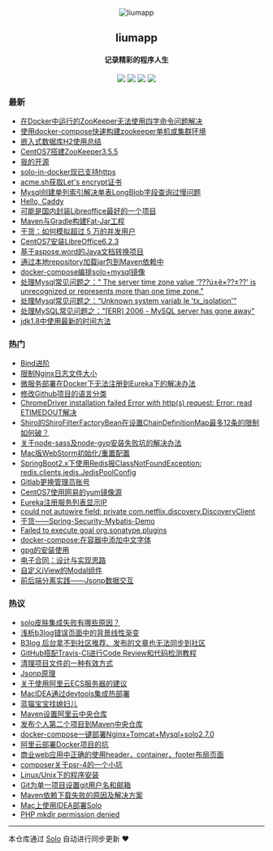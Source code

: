 <p align="center"><img alt="liumapp" src="https://avatars3.githubusercontent.com/u/21333655?v=4"></p><h2 align="center">
liumapp
</h2>

<h4 align="center">记录精彩的程序人生</h4>
<p align="center"><a title="liumapp" target="_blank" href="https://github.com/liumapp/solo-blog"><img src="https://img.shields.io/github/last-commit/liumapp/solo-blog.svg?style=flat-square&color=FF9900"></a>
<a title="GitHub repo size in bytes" target="_blank" href="https://github.com/liumapp/solo-blog"><img src="https://img.shields.io/github/repo-size/liumapp/solo-blog.svg?style=flat-square"></a>
<a title="Solo Version" target="_blank" href="https://github.com/b3log/solo/releases"><img src="https://img.shields.io/badge/solo-3.6.1-f1e05a.svg?style=flat-square&color=blueviolet"></a>
<a title="Hits" target="_blank" href="https://github.com/b3log/hits"><img src="https://hits.b3log.org/liumapp/solo-blog.svg"></a></p>

### 最新

* [在Docker中运行的ZooKeeper无法使用四字命令问题解决](https://www.liumapp.com/articles/2019/07/08/1562568246195.html)
* [使用docker-compose快速构建zookeeper单机或集群环境](https://www.liumapp.com/articles/2019/06/25/1561428785608.html)
* [嵌入式数据库H2使用总结](https://www.liumapp.com/articles/2019/06/19/1560927351722.html)
* [CentOS7搭建ZooKeeper3.5.5](https://www.liumapp.com/articles/2019/06/10/1560135259222.html)
* [我的开源](https://www.liumapp.com/my-github-repos)
* [solo-in-docker现已支持https](https://www.liumapp.com/articles/2019/05/23/1558578407774.html)
* [acme.sh获取Let's encrypt证书](https://www.liumapp.com/articles/2019/05/23/1558574698880.html)
* [Mysql创建单列索引解决单表LongBlob字段查询过慢问题](https://www.liumapp.com/articles/2019/05/21/1558429665771.html)
* [Hello, Caddy](https://www.liumapp.com/articles/2019/05/21/1558408869892.html)
* [可能是国内封装Libreoffice最好的一个项目](https://www.liumapp.com/articles/2019/05/17/1558083959455.html)
* [Maven与Gradle构建Fat-Jar工程](https://www.liumapp.com/articles/2019/05/13/1557747040354.html)
* [干货：如何模拟超过 5 万的并发用户](https://www.liumapp.com/articles/2019/04/28/1556414111333.html)
* [CentOS7安装LibreOffice6.2.3](https://www.liumapp.com/articles/2019/04/25/1556178926172.html)
* [基于aspose.word的Java文档转换项目](https://www.liumapp.com/articles/2019/04/15/1555310407274.html)
* [通过本地repository加载jar包到Maven依赖中](https://www.liumapp.com/articles/2019/04/12/1555053553824.html)
* [docker-compose编排solo+mysql镜像](https://www.liumapp.com/articles/2019/04/04/1554361784974.html)
* [处理Mysql常见问题之：" The server time zone value '???ú±ê×??±??' is unrecognized or represents more than one time zone."](https://www.liumapp.com/articles/2019/03/20/1553062540312.html)
* [处理Mysql常见问题之：“Unknown system variab le 'tx_isolation'”](https://www.liumapp.com/articles/2019/03/20/1553062186647.html)
* [处理MySQL常见问题之："[ERR] 2006 - MySQL server has gone away"](https://www.liumapp.com/articles/2019/03/20/1553044657099.html)
* [jdk1.8中使用最新的时间方法](https://www.liumapp.com/articles/2019/03/17/1552826323755.html)

### 热门

* [Bind进阶](https://www.liumapp.com/articles/2017/06/21/1498030426224.html)
* [限制Nginx日志文件大小](https://www.liumapp.com/articles/2017/06/01/1496286037699.html)
* [微服务部署在Docker下无法注册到Eureka下的解决办法](https://www.liumapp.com/articles/2018/03/08/1520472997932.html)
* [修改Github项目的语言分类](https://www.liumapp.com/articles/2017/08/09/1502242821686.html)
* [ChromeDriver installation failed Error with http(s) request: Error: read ETIMEDOUT解决](https://www.liumapp.com/articles/2017/10/27/1509069874940.html)
* [Shiro的ShiroFilterFactoryBean在设置ChainDefinitionMap最多12条的限制如何破？](https://www.liumapp.com/articles/2017/09/15/1505441552045.html)
* [关于node-sass及node-gyp安装失败坑的解决办法](https://www.liumapp.com/articles/2018/01/03/1514943853653.html)
* [Mac版WebStorm初始化/重置配置](https://www.liumapp.com/articles/2017/11/01/1509508105179.html)
* [SpringBoot2.x下使用Redis报ClassNotFoundException: redis.clients.jedis.JedisPoolConfig](https://www.liumapp.com/articles/2018/09/18/1537239301796.html)
* [Gitlab更换管理员账号](https://www.liumapp.com/articles/2017/09/20/1505869072729.html)
* [CentOS7使用网易的yum镜像源](https://www.liumapp.com/articles/2017/08/01/1501551825701.html)
* [Eureka注册服务列表显示IP](https://www.liumapp.com/articles/2018/03/09/1520558595253.html)
* [could not autowire field: private com.netflix.discovery.DiscoveryClient](https://www.liumapp.com/articles/2018/01/19/1516349558499.html)
* [干货——Spring-Security-Mybatis-Demo](https://www.liumapp.com/articles/2018/02/03/1517659378683.html)
* [Failed to execute goal org.sonatype.plugins](https://www.liumapp.com/articles/2017/11/27/1511745116428.html)
* [docker-compose:在容器中添加中文字体](https://www.liumapp.com/articles/2018/06/05/1528179707247.html)
* [gpg的安装使用](https://www.liumapp.com/articles/2017/07/20/1500521485758.html)
* [电子合同：设计与实现思路](https://www.liumapp.com/articles/2017/09/19/1505806687238.html)
* [自定义iView的Modal组件](https://www.liumapp.com/articles/2018/05/29/1527511707286.html)
* [前后端分离实践——Jsonp数据交互](https://www.liumapp.com/articles/2017/11/08/1510100732467.html)

### 热议

* [solo皮肤集成失败有哪些原因？](https://www.liumapp.com/articles/2017/06/29/1498706154791.html)
* [浅析b3log错误页面中的背景线性渐变](https://www.liumapp.com/articles/2017/06/17/1497670906119.html)
* [B3log 后台拿不到社区推荐、发布的文章也无法同步到社区](https://www.liumapp.com/articles/2017/07/12/1499827297261.html)
* [GitHub搭配Travis-CI进行Code Review和代码检测教程](https://www.liumapp.com/articles/2019/01/11/1547190585269.html)
* [清理项目文件的一种有效方式](https://www.liumapp.com/articles/2017/10/09/1507536204078.html)
* [Jsonp原理](https://www.liumapp.com/articles/2017/11/03/1509714956126.html)
* [关于使用阿里云ECS服务器的建议](https://www.liumapp.com/articles/2017/06/15/1497496608534.html)
* [MacIDEA通过devtools集成热部署](https://www.liumapp.com/articles/2017/08/25/1503644138971.html)
* [蓝猫宝宝找媳妇儿](https://www.liumapp.com/articles/2017/10/11/1507704304838.html)
* [Maven设置阿里云中央仓库](https://www.liumapp.com/articles/2017/10/22/1508647241163.html)
* [发布个人第二个项目到Maven中央仓库](https://www.liumapp.com/articles/2017/11/15/1510713422953.html)
* [docker-compose一键部署Nginx+Tomcat+Mysql+solo2.7.0](https://www.liumapp.com/articles/2018/05/17/1526479530037.html)
* [阿里云部署Docker项目的坑](https://www.liumapp.com/articles/2018/08/14/1534256216773.html)
* [商业web应用中正确的使用header，container，footer布局页面](https://www.liumapp.com/articles/2017/03/04/1488590207037.html)
* [composer关于psr-4的一个小坑](https://www.liumapp.com/articles/2017/03/22/1490170969445.html)
* [Linux/Unix下的程序安装](https://www.liumapp.com/articles/2017/06/08/1496888135985.html)
* [Git为单一项目设置git用户名和邮箱](https://www.liumapp.com/articles/2017/10/25/1508933894966.html)
* [Maven依赖下载失败的原因及解决方案](https://www.liumapp.com/articles/2018/03/02/1519962410735.html)
* [Mac上使用IDEA部署Solo](https://www.liumapp.com/articles/2017/02/28/1488287718829.html)
* [PHP mkdir permission denied](https://www.liumapp.com/articles/2017/03/01/1488358552108.html)

---

本仓库通过 [Solo](https://github.com/b3log/solo) 自动进行同步更新 ❤️ 